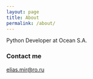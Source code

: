 ```yaml
---
layout: page
title: About
permalink: /about/
---
```


Python Developer at Ocean S.A.

### Contact me

[elias.mir@ro.ru](mailto:elias.mir@ro.ru)

